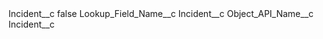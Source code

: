 <?xml version="1.0" encoding="UTF-8"?>
<CustomMetadata xmlns="http://soap.sforce.com/2006/04/metadata" xmlns:xsi="http://www.w3.org/2001/XMLSchema-instance" xmlns:xsd="http://www.w3.org/2001/XMLSchema">
    <label>Incident__c</label>
    <protected>false</protected>
    <values>
        <field>Lookup_Field_Name__c</field>
        <value xsi:type="xsd:string">Incident__c</value>
    </values>
    <values>
        <field>Object_API_Name__c</field>
        <value xsi:type="xsd:string">Incident__c</value>
    </values>
</CustomMetadata>
